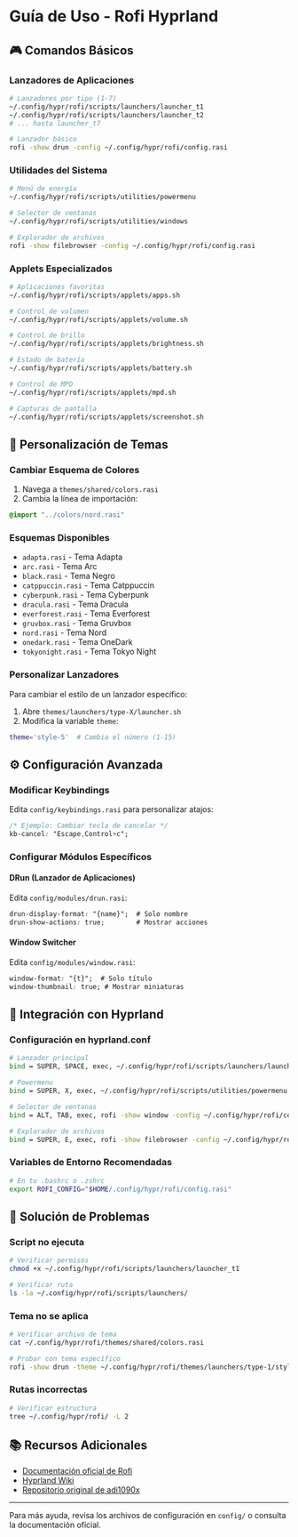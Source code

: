 # Guía de Uso - Rofi Hyprland

## 🎮 Comandos Básicos

### Lanzadores de Aplicaciones

```bash
# Lanzadores por tipo (1-7)
~/.config/hypr/rofi/scripts/launchers/launcher_t1
~/.config/hypr/rofi/scripts/launchers/launcher_t2
# ... hasta launcher_t7

# Lanzador básico
rofi -show drun -config ~/.config/hypr/rofi/config.rasi
```

### Utilidades del Sistema

```bash
# Menú de energía
~/.config/hypr/rofi/scripts/utilities/powermenu

# Selector de ventanas
~/.config/hypr/rofi/scripts/utilities/windows

# Explorador de archivos
rofi -show filebrowser -config ~/.config/hypr/rofi/config.rasi
```

### Applets Especializados

```bash
# Aplicaciones favoritas
~/.config/hypr/rofi/scripts/applets/apps.sh

# Control de volumen
~/.config/hypr/rofi/scripts/applets/volume.sh

# Control de brillo
~/.config/hypr/rofi/scripts/applets/brightness.sh

# Estado de batería
~/.config/hypr/rofi/scripts/applets/battery.sh

# Control de MPD
~/.config/hypr/rofi/scripts/applets/mpd.sh

# Capturas de pantalla
~/.config/hypr/rofi/scripts/applets/screenshot.sh
```

## 🎨 Personalización de Temas

### Cambiar Esquema de Colores

1. Navega a `themes/shared/colors.rasi`
2. Cambia la línea de importación:
```css
@import "../colors/nord.rasi"
```

### Esquemas Disponibles
- `adapta.rasi` - Tema Adapta
- `arc.rasi` - Tema Arc
- `black.rasi` - Tema Negro
- `catppuccin.rasi` - Tema Catppuccin
- `cyberpunk.rasi` - Tema Cyberpunk
- `dracula.rasi` - Tema Dracula
- `everforest.rasi` - Tema Everforest
- `gruvbox.rasi` - Tema Gruvbox
- `nord.rasi` - Tema Nord
- `onedark.rasi` - Tema OneDark
- `tokyonight.rasi` - Tema Tokyo Night

### Personalizar Lanzadores

Para cambiar el estilo de un lanzador específico:

1. Abre `themes/launchers/type-X/launcher.sh`
2. Modifica la variable `theme`:
```bash
theme='style-5'  # Cambia el número (1-15)
```

## ⚙️ Configuración Avanzada

### Modificar Keybindings

Edita `config/keybindings.rasi` para personalizar atajos:

```css
/* Ejemplo: Cambiar tecla de cancelar */
kb-cancel: "Escape,Control+c";
```

### Configurar Módulos Específicos

#### DRun (Lanzador de Aplicaciones)
Edita `config/modules/drun.rasi`:
```css
drun-display-format: "{name}";  # Solo nombre
drun-show-actions: true;        # Mostrar acciones
```

#### Window Switcher
Edita `config/modules/window.rasi`:
```css
window-format: "{t}";  # Solo título
window-thumbnail: true; # Mostrar miniaturas
```

## 🔧 Integración con Hyprland

### Configuración en hyprland.conf

```bash
# Lanzador principal
bind = SUPER, SPACE, exec, ~/.config/hypr/rofi/scripts/launchers/launcher_t1

# Powermenu
bind = SUPER, X, exec, ~/.config/hypr/rofi/scripts/utilities/powermenu

# Selector de ventanas
bind = ALT, TAB, exec, rofi -show window -config ~/.config/hypr/rofi/config.rasi

# Explorador de archivos
bind = SUPER, E, exec, rofi -show filebrowser -config ~/.config/hypr/rofi/config.rasi
```

### Variables de Entorno Recomendadas

```bash
# En tu .bashrc o .zshrc
export ROFI_CONFIG="$HOME/.config/hypr/rofi/config.rasi"
```

## 🐛 Solución de Problemas

### Script no ejecuta
```bash
# Verificar permisos
chmod +x ~/.config/hypr/rofi/scripts/launchers/launcher_t1

# Verificar ruta
ls -la ~/.config/hypr/rofi/scripts/launchers/
```

### Tema no se aplica
```bash
# Verificar archivo de tema
cat ~/.config/hypr/rofi/themes/shared/colors.rasi

# Probar con tema específico
rofi -show drun -theme ~/.config/hypr/rofi/themes/launchers/type-1/style-1.rasi
```

### Rutas incorrectas
```bash
# Verificar estructura
tree ~/.config/hypr/rofi/ -L 2
```

## 📚 Recursos Adicionales

- [Documentación oficial de Rofi](https://github.com/davatorium/rofi)
- [Hyprland Wiki](https://wiki.hyprland.org/)
- [Repositorio original de adi1090x](https://github.com/adi1090x/rofi)

---

Para más ayuda, revisa los archivos de configuración en `config/` o consulta la documentación oficial.

